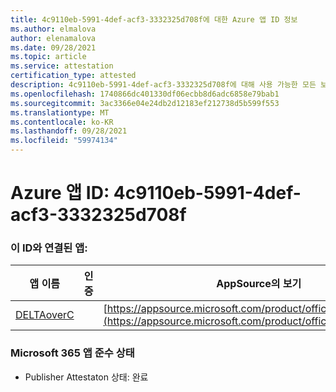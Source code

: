 ```yaml
---
title: 4c9110eb-5991-4def-acf3-3332325d708f에 대한 Azure 앱 ID 정보
ms.author: elmalova
author: elenamalova
ms.date: 09/28/2021
ms.topic: article
ms.service: attestation
certification_type: attested
description: 4c9110eb-5991-4def-acf3-3332325d708f에 대해 사용 가능한 모든 보안 및 규정 준수 정보입니다.
ms.openlocfilehash: 1740866dc401330df06ecbb8d6adc6858e79bab1
ms.sourcegitcommit: 3ac3366e04e24db2d12183ef212738d5b599f553
ms.translationtype: MT
ms.contentlocale: ko-KR
ms.lasthandoff: 09/28/2021
ms.locfileid: "59974134"
---
```

# <a name="azure-app-id-4c9110eb-5991-4def-acf3-3332325d708f"></a>Azure 앱 ID: 4c9110eb-5991-4def-acf3-3332325d708f


### <a name="apps-associated-with-this-id"></a>이 ID와 연결된 앱:
| **앱 이름** | **인증** | **AppSource의 보기** |
|--------------|---------------|-----------------------|
| [DELTAoverC](https://docs.microsoft.com/microsoft-365-app-certification/forward/WA200003286) |  | [https://appsource.microsoft.com/product/office/WA200003286](https://appsource.microsoft.com/product/office/WA200003286) |

### <a name="microsoft-365-app-compliance-status"></a>Microsoft 365 앱 준수 상태
- Publisher Attestaton 상태: 완료
